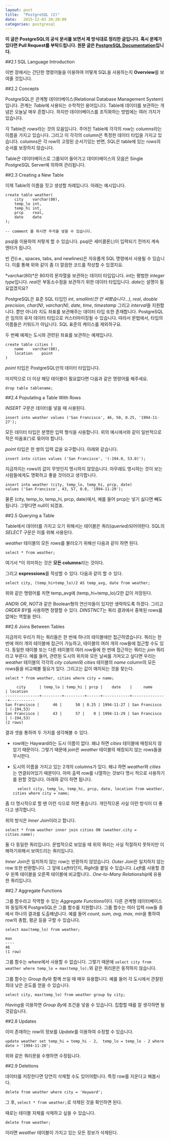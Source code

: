```yaml
---
layout: post
title:  "PostgreSQL (2)"
date:   2015-12-03 20:20:00
categories: postgresql
---
```


**이 글은 PostgreSQL의 공식 문서를 보면서 제 방식대로 정리한 글입니다. 혹시 문제가 있다면 Pull Request를 부탁드립니다. 원문 글은 [PostgreSQL Documentation](http://www.postgresql.org/docs/9.4/static/)입니다.**

##2.1 SQL Language Introduction

이번 장에서는 간단한 명령어들을 이용하여 어떻게 SQL을 사용하는지 **Overview**를 보여줄 것입니다.

##2.2 Concepts

PostgreSQL은 관계형 데이터베이스(Relational Database Management System)입니다. 관계는 *Table*에 사용되는 수학적인 용어입니다. Table에 데이터를 보관하는 개념은 오늘날 매우 흔합니다. 하지만 데이터베이스를 조직화하는 방법에는 여러 가지가 있습니다. 

각 Table은 *rows*라는 것의 모음입니다. 주어진 Table에 각각의 row는 *columns*라는 이름을 가지고 있습니다. 그리고 이 각각의 column은 특정한 데이터 타입을 가지고 있습니다. columns은 각 row의 고정된 순서가있는 반면, SQL은 table에 있는 rows의 순서를 보장하지 않습니다.

Table은 데이터베이스로 그룹되어 들어가고 데이터베이스의 모음은 Single PostgreSQL Server에 의하여 관리됩니다.

##2.3 Creating a New Table

이제 Table의 이름을 짓고 생성할 차례입니다. 아래는 예시입니다.

	create table weather(
		city	varchar(80),
		temp_lo	int,
		temp_hi	int,
		prcp	real,
		date	date
	);
	
	-- comment 를 하시면 주석을 넣을 수 있습니다.
	
psql을 이용하여 저렇게 할 수 있습니다. psql은 세미콜론(;)이 입력되기 전까지 계속 엔터가 됩니다.

빈 칸(i.e., spaces, tabs, and newlines)은 자유롭게 SQL 명령에서 사용될 수 있습니다. 이를 통해 위와 같이 좀 더 깔끔한 코드를 작성할 수 있겠지요.

*varchar(80)*은 80자의 문자열을 보관하는 데이터 타입입니다. *int*는 평범한 *integer type*입니다. *real*은 부동소수점을 보관하기 위한 데이터 타입입니다. *date*는 설명이 필요없겠지요?

PostgreSQL은 표준 SQL 타입인 *int*, *smallint(전 안 써봤습니다...)*, *real*, *double precision*, *char(N)*, *varchar(N)*, *date*, *time*, *timestamp* 그리고 *interval*을 지원합니다. 뿐만 아니라 지도 좌표를 보관해주는 데이터 타입 또한 존재합니다. PostgreSQL은 임의의 유저 데이터 타입으로 커스터마이징될 수 있습니다. 따라서 문법에서, 타입의 이름들은 키워드가 아닙니다. SQL 표준의 케이스를 제외하구요.

두 번째 예제는 도시와 관련된 좌표를 보관하는 예제입니다.

	create table cities (
		name	varchar(80),
		location	point
	)

*point* 타입은 PostgreSQL만의 데이터 타입입니다.

마지막으로 더 이상 해당 테이블이 필요없다면 다음과 같은 명령어를 해주세요.

	drop table tablename;
	
##2.4 Populating a Table With Rows

*INSERT* 구문은 데이터를 넣을 때 사용된다.

	insert into weather values ('San Francisco', 46, 50, 0.25, '1994-11-27');
	
모든 데이터 타입은 분명한 입력 형식을 사용합니다. 위의 예시에서와 같이 일반적으로 작은 따옴표(')로 묶어야 합니다.

*point* 타입은 한 쌍의 입력 값을 요구합니다. 아래와 같습니다.

	insert into cities values ('San Francisco', '(-194.0, 53.0)');
	
지금까지는 rows의 값이 무엇인지 명시하지 않았습니다. 아무래도 명시하는 것이 보는 사람들에게도 명확하고 좋을 것이라고 생각합니다.

	insert into weather (city, temp_lo, temp_hi, prcp, date)
    values ('San Francisco', 43, 57, 0.0, '1994-11-29');
    
물론 (city, temp_lo, temp_hi, prcp, date)에서, 예를 들어 prcp는 넣기 싫다면 빼도 됩니다. 그렇다면 null이 되겠죠.
    
##2.5 Querying a Table

Table에서 데이터를 가지고 오기 위해서는 테이블은 쿼리(*queried*)되어야한다. SQL의 *SELECT* 구문은 이를 위해 사용된다.

*weather* 테이블의 모든 rows를 불러오기 위해선 다음과 같이 하면 된다.

	select * from weather;
	
여기서 *이 의미하는 것은 **모든 columns**라는 것이다. 

그리고 **expressions**를 작성할 수 있다. 다음과 같이 할 수 있다.

	select city, (temp_hi+temp_lo)/2 AS temp_avg, date from weather;
	
위와 같은 명령어를 치면 temp_avg에 (temp_hi+temp_lo)/2한 값이 저장된다.

*AND*와 *OR*, *NOT*과 같은 Boolean형의 연산자들이 있지만 생략하도록 하겠다. 그리고 *ORDER BY*를 사용하면 정렬할 수 있다. *DINSTNCT*는 쿼리 결과에서 중복된 rows를 없애는 역할을 한다.

##2.6 Joins Between Tables

지금까지 우리가 하는 쿼리들은 한 번에 하나의 테이블에만 접근하였습니다. 쿼리는 한 번에 여러 개의 테이블에 접근이 가능하고, 테이블의 여러 개의 row들에 접근할 수도 있다. 동일한 태이블 또는 다른 테이블의 여러 row들에 한 번에 접근하는 쿼리는 *join* 쿼리라고 부른다. 예를 들어, 관련된 도시의 위치와 모든 날씨를 가져오고 싶다면 우리는 *weather* 테이블의 각각의 *city* column와 *cities* 테이블의 *name* column의 모든 rows들을 비교해볼 필요가 있다. 그리고는 값이 매치되는 것을 찾는다.

	select * from weather, cities where city = name;
	
	     city      | temp_lo | temp_hi | prcp |    date    |     name      | location
	---------------+---------+---------+------+------------+---------------+-----------
 	San Francisco |      46 |      50 | 0.25 | 1994-11-27 | San Francisco | (-194,53)
 	San Francisco |      43 |      57 |    0 | 1994-11-29 | San Francisco | (-194,53)
	(2 rows)
	
결과 셋을 통하여 두 가지를 생각해볼 수 있다.

- row에는 Hayward라는 도시 이름이 없다. 왜냐 하면 *cities* 테이블에 매칭되지 않았기 때문이다. 그렇기 때문에 *join*은 *weather* 테이블의 매칭되지 않는 rows들을 무시한다.
- 도시의 이름을 가지고 있는 2개의 columns가 있다. 왜냐 하면 *weather*와 *cities*는 연결되어있기 때문이다. 아마 출력 row를 나열하는 것보다 명시 적으로 사용하기를 원할 것입니다. 아래와 같이 하면 됩니다.

		select city, temp_lo, temp_hi, prcp, date, location from weather, cities where city = name;
		
좀 더 명시적으로 할 땐 이런 식으로 하면 좋습니다. 개인적으론 사실  이런 방식이 더 좋다고 생각합니다.

위의 방식은 *Inner Join*이라고 합니다.

	select * from weather inner join cities ON (weather.city = cities.name);
	
둘 다 동일한 쿼리입니다. 문법적으로 보았을 때 위의 쿼리는 사실 적절하지 못하지만 이해하기위해서 보여드리는 쿼리입니다.

*Inner Join*은 일치하지 않는 row는 반환하지 않았습니다. *Outer Join*은 일치하지 않는 row 또한 반환합니다. 그 앞에 *Left*라던지, *Right*을 붙일 수 있습니다. *Left*를 사용할 경우 왼쪽 테이블을 오른쪽 테이블에 비교합니다.. *One-to-Many Relationship*에 유용한 쿼리입니다.

##2.7 Aggregate Functions

그룹 함수라고 직역할 수 있는 *Aggregate Functions*이다. 다른 관계형 데이터베이스와 동일하게 PostgreSQL은 그룹 함수를 지원합니다. 그룹 함수는 여러 입력 row들 중에서 하나의 결과를 도출해냅니다. 예를 들어 *count, sum, avg, max, min*을 통하여 row의 총합, 평균 등을 구할 수 있습니다.

	select max(temp_lo) from weather;

	max
	----
	46
	(1 row)
	
그룹 함수는 *where*에서 사용할 수 없습니다. 그렇기 때문에 `select city from weather where temp_lo = max(temp_lo);`와 같은 쿼리문은 동작하지 않습니다.

그룹 함수는 *Group By*와 함께 쓰일 때 매우 유용합니다. 예를 들어  각 도시에서 관찰된 최대 낮은 온도를 얻을 수 있습니다.

	select city, max(temp_lo) from weather group by city;
	
*Having*을 이용하면 *Group By*에 조건을 넣을 수 있습니다. 집합할 때를 잘 생각하면 될 것같습니다.

##2.8 Updates

이미 존재하는 row의 정보를 *Update*를 이용하여 수정할 수 있습니다.

	update weather set temp_hi = temp_hi - 2,  temp_lo = temp_lo - 2 where date > '1994-11-28';

위와 같은 쿼리문을 수행하면 수정됩니다.

##2.9 Deletions

데이터를 저장한다면 당연히 삭제할 수도 있어야합니다. 특정 row를 지운다고 해봅시다.

	delete from weather where city = 'Hayward';
	
그 후, `select * from weather;`로 삭제된 것을 확인하면 된다.

때로는 테이블 자체를 삭제하고 싶을 수 있습니다.

	delete from weather;
	
이러면 *weather* 테이블이 가지고 있는 모든 정보가 삭제된다.